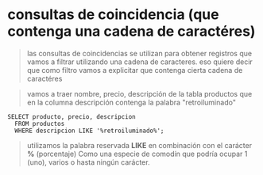 # consultas de coincidencia (que contenga una cadena de caractéres)

> las consultas de coincidencias se utilizan para obtener registros que vamos a filtrar utilizando una cadena de caracteres.
> eso quiere decir que como filtro vamos a explicitar que contenga cierta cadena de caractéres

> vamos a traer nombre, precio, descripción de la tabla productos que en la columna descripción contenga la palabra "retroiluminado"

    SELECT producto, precio, descripcion  
      FROM productos
      WHERE descripcion LIKE '%retroiluminado%'; 

> utilizamos la palabra reservada **LIKE** en combinación con el carácter **%** (porcentaje) Como una especie de comodín que podría ocupar 1 (uno), varios o hasta ningún carácter.

